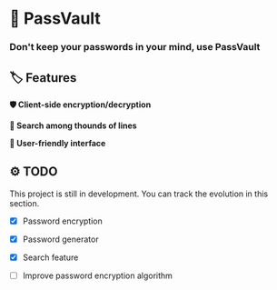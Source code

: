 # :closed_lock_with_key: PassVault

### Don't keep your passwords in your mind, use PassVault

## :label: Features

**:shield: Client-side encryption/decryption**

**:mag_right: Search among thounds of lines**

**:handshake: User-friendly interface**

## :gear: TODO

This project is still in development. You can track the evolution in this section.

- [x] Password encryption
- [x] Password generator
- [x] Search feature
- [ ] Improve password encryption algorithm

